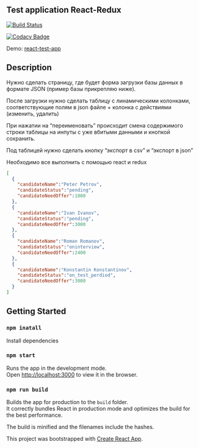 ## Test application React-Redux
[![Build Status](https://travis-ci.org/Blu2z/react-test-app.svg?branch=master)](https://travis-ci.org/Blu2z/react-test-app)

[![Codacy Badge](https://api.codacy.com/project/badge/Grade/a9f42de134b24267a5fe4683a8da7c14)](https://app.codacy.com/app/blu2z/react-test-app?utm_source=github.com&utm_medium=referral&utm_content=Blu2z/react-test-app&utm_campaign=badger)

Demo: [react-test-app](https://blu2z.github.io/react-test-app)

## Description

Нужно сделать страницу, где будет форма загрузки базы данных в формате JSON (пример базы прикрепляю ниже).  

После загрузки нужно  сделать таблицу с линамическими колонками, соответствующие полям в json файле + колонка с действиями (изменить, удалить)

При нажатии на “переименовать” происходит смена содержимого строки таблицы на инпуты с уже вбитыми данными и кнопкой сохранить. 

Под таблицей нужно сделать кнопку “экспорт в csv” и “экспорт в json” 

Необходимо все выполнить с помощью react и redux 

```json
[
  {
    "candidateName":"Peter Petrov",
    "candidateStatus":"pending",
    "candidateNeedOffer":1800
  },
  {
    "candidateName":"Ivan Ivanov",
    "candidateStatus":"pending",
    "candidateNeedOffer":3000
  },
  {
    "candidateName":"Roman Romanov",
    "candidateStatus":"oninterview",
    "candidateNeedOffer":2400
  },
  {
    "candidateName":"Konstantin Konstantinov",
    "candidateStatus":"on_test_perdiod",
    "candidateNeedOffer":3000
  }
]
```

## Getting Started

### `npm inatall`

Install dependencies


### `npm start`

Runs the app in the development mode.<br>
Open [http://localhost:3000](http://localhost:3000) to view it in the browser.



### `npm run build`

Builds the app for production to the `build` folder.<br>
It correctly bundles React in production mode and optimizes the build for the best performance.

The build is minified and the filenames include the hashes.<br>

This project was bootstrapped with [Create React App](https://github.com/facebookincubator/create-react-app).

